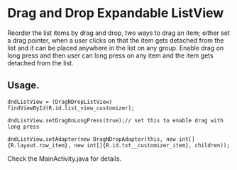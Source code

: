 Drag and Drop Expandable ListView
=================================
Reorder the list items by drag and drop, two ways to drag an item; either set a drag pointer, when a user clicks on that the item gets detached from the list and it can be placed anywhere in the list on any group. Enable drag on long press and then user can long press on any item and the item gets detached from the list.


Usage.
------

<pre><code>dndListView = (DragNDropListView) findViewById(R.id.list_view_customizer); </code></pre>
<pre><code>dndListView.setDragOnLongPress(true);// set this to enable drag with long press</code></pre>
<pre><code>dndListView.setAdapter(new DragNDropAdapter(this, new int[]{R.layout.row_item}, new int[]{R.id.txt__customizer_item}, children));</code></pre>

Check the MainActivity.java for details.
